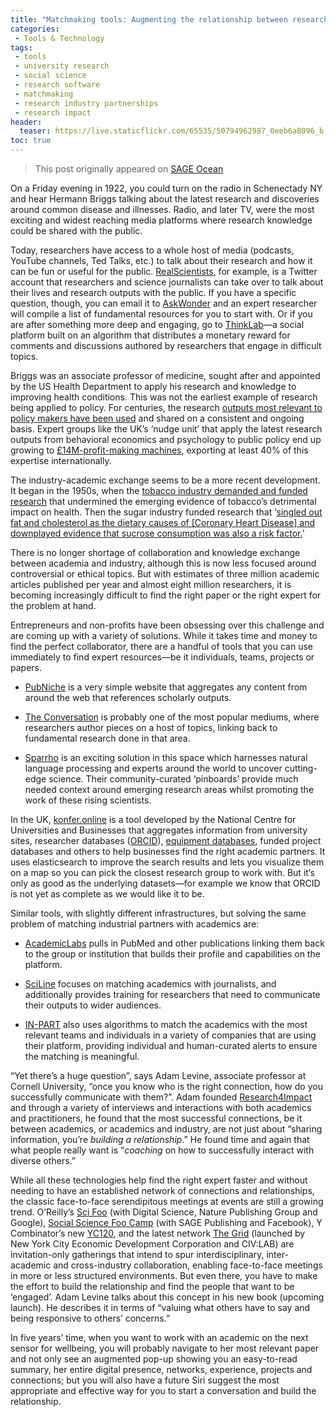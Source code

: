 ```yaml
---
title: "Matchmaking tools: Augmenting the relationship between research and industry"
categories:
 - Tools & Technology
tags:
 - tools
 - university research
 - social science
 - research software
 - matchmaking
 - research industry partnerships
 - research impact
header:
  teaser: https://live.staticflickr.com/65535/50794962987_0eeb6a8096_b.jpg
toc: true
--- 
```


> This post originally appeared on [SAGE Ocean](https://ocean.sagepub.com/blog/matchmaking-tools-augmenting-the-relationship-between-research-and-industry)

On a Friday evening in 1922, you could turn on the radio in Schenectady NY and hear Hermann Briggs talking about the latest research and discoveries around common disease and illnesses. Radio, and later TV, were the most exciting and widest reaching media platforms where research knowledge could be shared with the public.

Today, researchers have access to a whole host of media (podcasts, YouTube channels, Ted Talks, etc.) to talk about their research and how it can be fun or useful for the public. [RealScientists](http://realscientists.org/), for example, is a Twitter account that researchers and science journalists can take over to talk about their lives and research outputs with the public. If you have a specific question, though, you can email it to [AskWonder](https://askwonder.com/) and an expert researcher will compile a list of fundamental resources for you to start with. Or if you are after something more deep and engaging, go to [ThinkLab](https://thinklab.com/)—a social platform built on an algorithm that distributes a monetary reward for comments and discussions authored by researchers that engage in difficult topics.

Briggs was an associate professor of medicine, sought after and appointed by the US Health Department to apply his research and knowledge to improving health conditions. This was not the earliest example of research being applied to policy. For centuries, the research [outputs most relevant to policy makers have been used](https://www.ncbi.nlm.nih.gov/pmc/articles/PMC3037173/) and shared on a consistent and ongoing basis. Expert groups like the UK’s ‘nudge unit’ that apply the latest research outputs from behavioral economics and psychology to public policy end up growing to [£14M-profit-making machines](https://www.theguardian.com/politics/2018/nov/10/nudge-unit-pushed-way-private-sector-behavioural-insights-team), exporting at least 40% of this expertise internationally.

The industry-academic exchange seems to be a more recent development. It began in the 1950s, when the [tobacco industry demanded and funded research](https://www.ncbi.nlm.nih.gov/pmc/articles/PMC3490543/) that undermined the emerging evidence of tobacco’s detrimental impact on health. Then the sugar industry funded research that ‘[singled out fat and cholesterol as the dietary causes of \[Coronary Heart Disease\] and downplayed evidence that sucrose consumption was also a risk factor.](http://archinte.jamanetwork.com/article.aspx?articleid=2548255)’

There is no longer shortage of collaboration and knowledge exchange between academia and industry, although this is now less focused around controversial or ethical topics. But with estimates of three million academic articles published per year and almost eight million researchers, it is becoming increasingly difficult to find the right paper or the right expert for the problem at hand.

Entrepreneurs and non-profits have been obsessing over this challenge and are coming up with a variety of solutions. While it takes time and money to find the perfect collaborator, there are a handful of tools that you can use immediately to find expert resources—be it individuals, teams, projects or papers.

*   [PubNiche](http://www.pubniche.com/) is a very simple website that aggregates any content from around the web that references scholarly outputs.
    
*   [The Conversation](http://theconversation.com/uk) is probably one of the most popular mediums, where researchers author pieces on a host of topics, linking back to fundamental research done in that area.
    
*   [Sparrho](https://www.sparrho.com/) is an exciting solution in this space which harnesses natural language processing and experts around the world to uncover cutting-edge science. Their community-curated ‘pinboards’ provide much needed context around emerging research areas whilst promoting the work of these rising scientists.
    

In the UK, [konfer.online](https://konfer.online/) is a tool developed by the National Centre for Universities and Businesses that aggregates information from university sites, researcher databases ([ORCID](https://orcid.org/)), [equipment databases](http://equipment.data.ac.uk/), funded project databases and others to help businesses find the right academic partners. It uses elasticsearch to improve the search results and lets you visualize them on a map so you can pick the closest research group to work with. But it’s only as good as the underlying datasets—for example we know that ORCID is not yet as complete as we would like it to be.

Similar tools, with slightly different infrastructures, but solving the same problem of matching industrial partners with academics are:

*   [AcademicLabs](https://www.academiclabs.co/) pulls in PubMed and other publications linking them back to the group or institution that builds their profile and capabilities on the platform.
    
*   [SciLine](https://www.sciline.org/) focuses on matching academics with journalists, and additionally provides training for researchers that need to communicate their outputs to wider audiences.
    
*   [IN-PART](https://in-part.com/) also uses algorithms to match the academics with the most relevant teams and individuals in a variety of companies that are using their platform, providing individual and human-curated alerts to ensure the matching is meaningful.
    
“Yet there’s a huge question”, says Adam Levine, associate professor at Cornell University, “once you know who is the right connection, how do you successfully communicate with them?”. Adam founded [Research4Impact](https://r4impact.org/) and through a variety of interviews and interactions with both academics and practitioners, he found that the most successful connections, be it between academics, or academics and industry, are not just about “sharing information, you’re _building a relationship_.” He found time and again that what people really want is “_coaching_ on how to successfully interact with diverse others.”

While all these technologies help find the right expert faster and without needing to have an established network of connections and relationships, the classic face-to-face serendipitous meetings at events are still a growing trend. O’Reilly’s [Sci Foo](https://en.wikipedia.org/wiki/Science_Foo_Camp) (with Digital Science, Nature Publishing Group and Google), [Social Science Foo Camp](https://ocean.sagepub.com/search?q=social%20science%20foo%20camp&f_collectionId=5a54a226e4966b16d15c36b3) (with SAGE Publishing and Facebook), Y Combinator’s new [YC120](https://blog.ycombinator.com/yc-120/), and the latest network [The Grid](https://techcrunch.com/2019/02/06/nyc-launches-partnership-network-the-grid-to-help-grow-urban-tech-ecosystem/) (launched by New York City Economic Development Corporation and CIV:LAB) are invitation-only gatherings that intend to spur interdisciplinary, inter-academic and cross-industry collaboration, enabling face-to-face meetings in more or less structured environments. But even there, you have to make the effort to build the relationship and find the people that want to be ‘engaged’. Adam Levine talks about this concept in his new book (upcoming launch). He describes it in terms of “valuing what others have to say and being responsive to others’ concerns.”

In five years’ time, when you want to work with an academic on the next sensor for wellbeing, you will probably navigate to her most relevant paper and not only see an augmented pop-up showing you an easy-to-read summary, her entire digital presence, networks, experience, projects and connections; but you will also have a future Siri suggest the most appropriate and effective way for you to start a conversation and build the relationship.


